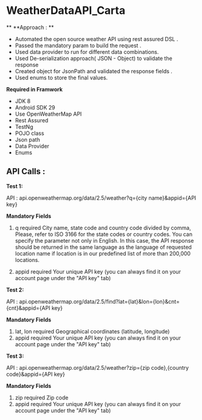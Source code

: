 # WeatherDataAPI_Carta
**
**Approach : **
- Automated the open source weather API using rest assured DSL . 
- Passed the mandatory param to build the request .
- Used data provider to run for different data combinations.
- Used De-serialization approach( JSON - Object) to validate the response 
- Created object for JsonPath and validated the response fields .
- Used enums to store the final values. 


**Required in Framwork**

- JDK 8
- Android SDK 29
- Use OpenWeatherMap API
- Rest Assured
- TestNg
- POJO class
- Json path
- Data Provider 
- Enums 


API Calls :
--------------
**Test 1:**

API : api.openweathermap.org/data/2.5/weather?q={city name}&appid={API key} 

**Mandatory Fields**
1) q	required	City name, state code and country code divided by comma, Please, refer to ISO 3166 for the state codes or country codes.
  You can specify the parameter not only in English. In this case, the API response should be returned in the same language as the language of requested location name if   location is in our predefined list of more than 200,000 locations.

2) appid	required	Your unique API key (you can always find it on your account page under the "API key" tab)

**Test 2:**

API : api.openweathermap.org/data/2.5/find?lat={lat}&lon={lon}&cnt={cnt}&appid={API key}

**Mandatory Fields**
1) lat, lon	required	Geographical coordinates (latitude, longitude)
2) appid	required	Your unique API key (you can always find it on your account page under the "API key" tab)

**Test 3:**

API  : api.openweathermap.org/data/2.5/weather?zip={zip code},{country code}&appid={API key}

**Mandatory Fields**
1) zip	required	Zip code
2) appid	required	Your unique API key (you can always find it on your account page under the "API key" tab)




